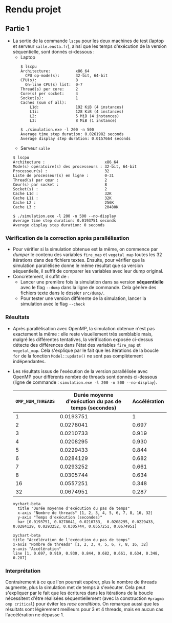 # Rendu projet

## Partie 1

* La sortie de la commande `lscpu` pour les deux machines de test (laptop et serveur `salle.ensta.fr`), ainsi que les temps d'exécution de la version séquentielle, sont donnés ci-dessous :
  * Laptop
    ```
    $ lscpu
    Architecture:           x86_64
      CPU op-mode(s):       32-bit, 64-bit
    CPU(s):                 8
      On-line CPU(s) list:  0-7
    Thread(s) per core:     2
    Core(s) per socket:     4
    Socket(s):              1
    Caches (sum of all):      
        L1d:                192 KiB (4 instances)
        L1i:                128 KiB (4 instances)
        L2:                 5 MiB (4 instances)
        L3:                 8 MiB (1 instance)
    ```
    ```
    $ ./simulation.exe -l 200 -n 500
    Average time step duration: 0.0261982 seconds
    Average display step duration: 0.0157664 seconds
    ```
  *  Serveur `salle`
    ```
    $ lscpu
    Architecture :                          x86_64
    Mode(s) opératoire(s) des processeurs : 32-bit, 64-bit
    Processeur(s) :                         32
    Liste de processeur(s) en ligne :       0-31
    Thread(s) par cœur :                    2
    Cœur(s) par socket :                    8
    Socket(s) :                             2
    Cache L1d :                             32K
    Cache L1i :                             32K
    Cache L2 :                              256K
    Cache L3 :                              20480K
    ```
    ```
    $ ./simulation.exe -l 200 -n 500 --no-display
    Average time step duration: 0.0193751 seconds
    Average display step duration: 0 seconds
    ```

### Vérification de la correction après parallélisation

* Pour vérifier si la simulation obtenue est la même, on commence par _dumper_ le contenu des variables `fire_map` et `vegetal_map` toutes les 32 itérations dans des fichiers textes. Ensuite, pour vérifier que la simulation parallélisée donne le même résultat que sa version séquentielle, il suffit de comparer les variables avec leur dump original.
* Concrètement, il suffit de :
  * Lancer une première fois la simulation dans sa version **séquentielle** avec le flag `--dump` dans la ligne de commande. Cela génère des fichiers texte dans le dossier `src/dump/`.
  * Pour tester une version différente de la simulation, lancer la simulation avec le flag `--check`

### Résultats

* Après parallélisation avec OpenMP, la simulation obtenue n'est pas exactement la même : elle reste visuellement très semblable mais, malgré les différentes tentatives, la vérification exposée ci-dessus détecte des différences dans l'état des variables `fire_map` et `vegetal_map`. Cela s'explique par le fait que les itérations de la boucle `for` de la fonction `Model::update()` ne sont pas complètement indépendantes.
* Les résultats issus de l'exécution de la version parallélisée avec OpenMP pour différents nombre de threads sont donnés ci-dessous (ligne de commande : `simulation.exe -l 200 -n 500 --no-display`).
  
  | `OMP_NUM_THREADS` | Durée moyenne d'exécution du pas de temps (secondes) | Accélération |
  | ----------------- | ---------------------------------------------------- | ------------ |
  | 1                 | 0.0193751                                            | 1            |
  | 2                 | 0.0278041                                            | 0.697        |
  | 3                 | 0.0210733                                            | 0.919        |
  | 4                 | 0.0208295                                            | 0.930        |
  | 5                 | 0.0229433                                            | 0.844        |
  | 6                 | 0.0284129                                            | 0.682        |
  | 7                 | 0.0293252                                            | 0.661        |
  | 8                 | 0.0305744                                            | 0.634        |
  | 16                | 0.0557251                                            | 0.348        |
  | 32                | 0.0674951                                            | 0.287        |

  ```mermaid
  xychart-beta
    title "Durée moyenne d'exécution du pas de temps"
    x-axis "Nombre de threads" [1, 2, 3, 4, 5, 6, 7, 8, 16, 32]
    y-axis "Temps d'exécution (secondes)"
    bar [0.0193751, 0.0278041, 0.0210733,  0.0208295, 0.0229433, 0.0284129, 0.0293252, 0.0305744, 0.0557251, 0.0674951]
  ```

    ```mermaid
  xychart-beta
    title "Accélération de l'exécution du pas de temps"
    x-axis "Nombre de threads" [1, 2, 3, 4, 5, 6, 7, 8, 16, 32]
    y-axis "Accélération"
    line [1, 0.697, 0.919, 0.930, 0.844, 0.682, 0.661, 0.634, 0.348, 0.287]
  ```

### Interprétation

Contrairement à ce que l'on pourrait espérer, plus le nombre de threads augmente, plus la simulation met de temps à s'exécuter. Cela peut s'expliquer par le fait que les écritures dans les itérations de la boucle nécessitent d'être réalisées séquentiellement (avec la construction `#pragma omp critical`) pour éviter les _race conditions_. On remarque aussi que les résultats sont légèrement meilleurs pour 3 et 4 threads, mais en aucun cas l'accélération ne dépasse 1.